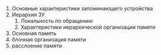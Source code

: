 1) Основные характеристики запоминающего устройства
2) Иерархия ЗУ
	1) Локальность по обращению
	2) Характеристики иерархической организации памяти
3) Основная память
4) блочная организация памяти
5) расслоение памяти

